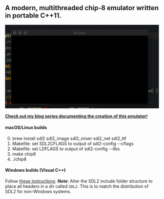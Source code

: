## A modern, multithreaded chip-8 emulator written in portable C++11.

![Emulator playing tetris](tetris.gif)

**[Check out my blog series documenting the creation of this emulator!](https://river.codes/emulating-a-computer-part-1/)**

#### macOS/Linux builds
0. brew install sdl2 sdl2_image sdl2_mixer sdl2_net sdl2_ttf
1. Makefile: set SDL2CFLAGS to output of sdl2-config --cflags
2. Makefile: set LDFLAGS to output of sdl2-config --libs
3. make chip8
4. ./chip8

#### Windows builds (Visual C++)
Follow [these instructions](https://lazyfoo.net/tutorials/SDL/01_hello_SDL/windows/msvc2019/index.php). **Note**: Alter the SDL2 include folder structure to place all headers in a dir called `SDL2`. This is to match the distribution of SDL2 for non-Windows systems.
